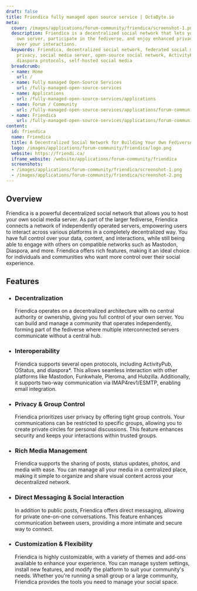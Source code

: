 ```yaml
---
draft: false
title: Friendica fully managed open source service | OctaByte.io
meta:
  cover: /images/applications/forum-community/friendica/screenshot-1.png
  description: Friendica is a decentralized social network that lets you host your
    own server, participate in the fediverse, and enjoy enhanced privacy and control
    over your interactions.
  keywords: Friendica, decentralized social network, federated social media, fediverse,
    privacy, social media server, open-source social network, ActivityPub, OStatus,
    diaspora protocols, self-hosted social media
  breadcrumb:
  - name: Home
    url: /
  - name: Fully managed Open-Source Services
    url: /fully-managed-open-source-services
  - name: Applications
    url: /fully-managed-open-source-services/applications
  - name: Forum / Community
    url: /fully-managed-open-source-services/applications/forum-community
  - name: Friendica
    url: /fully-managed-open-source-services/applications/forum-community/friendica
content:
  id: friendica
  name: Friendica
  title: A Decentralized Social Network for Building Your Own Fediverse
  logo: /images/applications/forum-community/friendica/logo.png
  website: https://friendi.ca/
  iframe_website: /website/applications/forum-community/friendica
  screenshots:
  - /images/applications/forum-community/friendica/screenshot-1.png
  - /images/applications/forum-community/friendica/screenshot-2.png
---
```


## Overview

Friendica is a powerful decentralized social network that allows you to host your own social media server. As part of the larger fediverse, Friendica connects a network of independently operated servers, empowering users to interact across various platforms in a completely decentralized way. You have full control over your data, content, and interactions, while still being able to engage with others on compatible networks such as Mastodon, Diaspora, and more. Friendica offers rich features, making it an ideal choice for individuals and communities who want more control over their social experience.

## Features

- ### Decentralization

  Friendica operates on a decentralized architecture with no central authority or ownership, giving you full control of your own server. You can build and manage a community that operates independently, forming part of the fediverse where multiple interconnected servers communicate without a central hub.

- ### Interoperability

  Friendica supports several open protocols, including ActivityPub, OStatus, and diaspora*. This allows seamless interaction with other platforms like Mastodon, Funkwhale, Pleroma, and Hubzilla. Additionally, it supports two-way communication via IMAP4rev1/ESMTP, enabling email integration.

- ### Privacy & Group Control

  Friendica prioritizes user privacy by offering tight group controls. Your communications can be restricted to specific groups, allowing you to create private circles for personal discussions. This feature enhances security and keeps your interactions within trusted groups.

- ### Rich Media Management

  Friendica supports the sharing of posts, status updates, photos, and media with ease. You can manage all your media in a centralized place, making it simple to organize and share visual content across your decentralized network.

- ### Direct Messaging & Social Interaction

  In addition to public posts, Friendica offers direct messaging, allowing for private one-on-one conversations. This feature enhances communication between users, providing a more intimate and secure way to connect.

- ### Customization & Flexibility

  Friendica is highly customizable, with a variety of themes and add-ons available to enhance your experience. You can manage system settings, install new features, and modify the platform to suit your community's needs. Whether you're running a small group or a large community, Friendica provides the tools you need to manage your social space.
